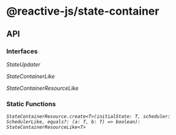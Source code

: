 # @reactive-js/state-container

## API

### Interfaces

*StateUpdater*

*StateContainerLike*

*StateContainerResourceLike*

### Static Functions

*`StateContainerResource.create<T>(initialState: T, scheduler: SchedulerLike, equals?: (a: T, b: T) => boolean): StateContainerResourceLike<T>`*



